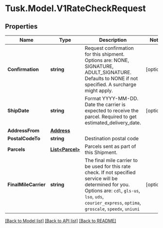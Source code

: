 # Tusk.Model.V1RateCheckRequest

## Properties

Name | Type | Description | Notes
------------ | ------------- | ------------- | -------------
**Confirmation** | **string** | Request confirmation for this shipment. Options are: NONE, SIGNATURE, ADULT_SIGNATURE. Defaults to NONE if not specified. A surcharge might apply. | [optional] 
**ShipDate** | **string** | Format YYYY-MM-DD. Date the carrier is expected to receive the parcel. Required to get estimated_delivery_date. | [optional] 
**AddressFrom** | [**Address**](Address.md) |  | 
**PostalCodeTo** | **string** | Destination postal code | 
**Parcels** | [**List&lt;Parcel&gt;**](Parcel.md) | Parcels sent as part of this Shipment. | 
**FinalMileCarrier** | **string** | The final mile carrier to be used for this rate check. If not specified service will be determined for you. Options are: `cdl`, `gls-us`, `lso`, `uds`, `courier_express`, `optima`, `groscale`, `speedx`, `uniuni` | [optional] 

[[Back to Model list]](../README.md#documentation-for-models) [[Back to API list]](../README.md#documentation-for-api-endpoints) [[Back to README]](../README.md)

